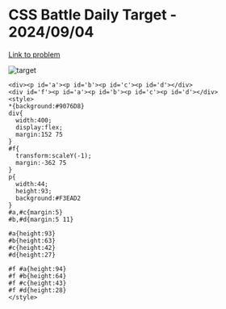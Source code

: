 # CSS Battle Daily Target - 2024/09/04

[Link to problem](https://cssbattle.dev/play/Uaegcbljv1GuOQMX6K6k)

![target](https://firebasestorage.googleapis.com/v0/b/cssbattleapp.appspot.com/o/user%2Fe6YbeBahWNPT7VpE2rE2p85byxa2%2Ftargets%2Ftarget_uP8dWjO.png?alt=media)


```
<div><p id='a'><p id='b'><p id='c'><p id='d'></div>
<div id='f'><p id='a'><p id='b'><p id='c'><p id='d'></div>
<style>
*{background:#9076D8}
div{
  width:400;
  display:flex;
  margin:152 75
}
#f{
  transform:scaleY(-1);
  margin:-362 75
}
p{
  width:44;
  height:93;
  background:#F3EAD2
}
#a,#c{margin:5}
#b,#d{margin:5 11}
  
#a{height:93}
#b{height:63}
#c{height:42}
#d{height:27}  
  
#f #a{height:94}
#f #b{height:64}
#f #c{height:43}
#f #d{height:28}
</style>
```